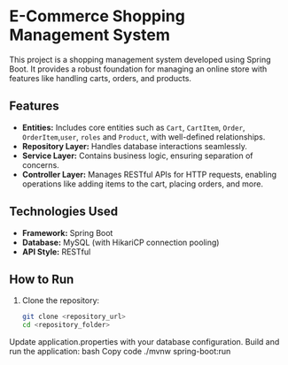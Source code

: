 # E-Commerce Shopping Management System

This project is a shopping management system developed using Spring Boot. It provides a robust foundation for managing an online store with features like handling carts, orders, and products.

## Features
- **Entities:** Includes core entities such as `Cart`, `CartItem`, `Order`, `OrderItem`,`user`, `roles` and `Product`, with well-defined relationships.
- **Repository Layer:** Handles database interactions seamlessly.
- **Service Layer:** Contains business logic, ensuring separation of concerns.
- **Controller Layer:** Manages RESTful APIs for HTTP requests, enabling operations like adding items to the cart, placing orders, and more.

## Technologies Used
- **Framework:** Spring Boot  
- **Database:** MySQL (with HikariCP connection pooling)  
- **API Style:** RESTful  

## How to Run
1. Clone the repository:
   ```bash
   git clone <repository_url>
   cd <repository_folder>
Update application.properties with your database configuration.
Build and run the application:
bash
Copy code
./mvnw spring-boot:run

